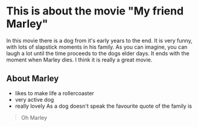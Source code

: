 # This is about the movie "My friend Marley"
In this movie there is a dog from it's early years to the end. It is very funny, with lots of slapstick moments in his family. As you can imagine, you can laugh a lot until the time proceeds to the dogs elder days. It ends with the moment when Marley dies. I think it is really a great movie.
## About Marley
* likes to make life a rollercoaster
* very active dog
* really lovely
As a dog doesn't speak the favourite quote of the family is
> Oh Marley
